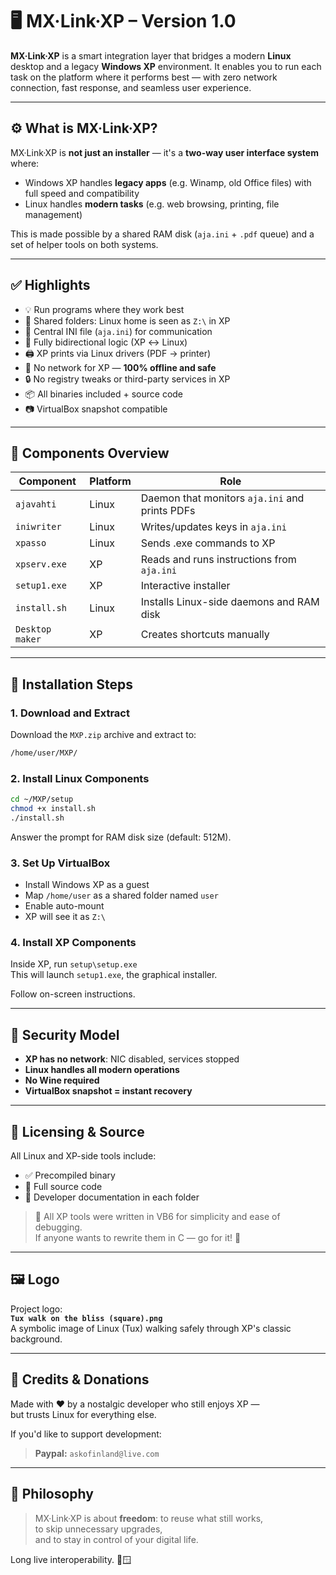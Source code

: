 # 🖥️ MX·Link·XP – Version 1.0

**MX·Link·XP** is a smart integration layer that bridges a modern **Linux** desktop and a legacy **Windows XP** environment. It enables you to run each task on the platform where it performs best — with zero network connection, fast response, and seamless user experience.

---

## ⚙️ What is MX·Link·XP?

MX·Link·XP is **not just an installer** — it's a **two-way user interface system** where:

- Windows XP handles **legacy apps** (e.g. Winamp, old Office files) with full speed and compatibility
- Linux handles **modern tasks** (e.g. web browsing, printing, file management)

This is made possible by a shared RAM disk (`aja.ini` + `.pdf` queue) and a set of helper tools on both systems.

---

## ✅ Highlights

- 💡 Run programs where they work best
- 📂 Shared folders: Linux home is seen as `Z:\` in XP
- 🧠 Central INI file (`aja.ini`) for communication
- 🔄 Fully bidirectional logic (XP ↔ Linux)
- 🖨️ XP prints via Linux drivers (PDF → printer)
- 🚫 No network for XP — **100% offline and safe**
- 🔒 No registry tweaks or third-party services in XP
- 📦 All binaries included + source code
- 📷 VirtualBox snapshot compatible

---

## 🧩 Components Overview

| Component        | Platform | Role                                 |
|------------------|----------|--------------------------------------|
| `ajavahti`       | Linux    | Daemon that monitors `aja.ini` and prints PDFs |
| `iniwriter`      | Linux    | Writes/updates keys in `aja.ini`     |
| `xpasso`         | Linux    | Sends .exe commands to XP            |
| `xpserv.exe`     | XP       | Reads and runs instructions from `aja.ini` |
| `setup1.exe`     | XP       | Interactive installer                |
| `install.sh`     | Linux    | Installs Linux-side daemons and RAM disk |
| `Desktop maker`  | XP       | Creates shortcuts manually           |

---

## 🏁 Installation Steps

### 1. Download and Extract

Download the `MXP.zip` archive and extract to:  
```bash
/home/user/MXP/
```

### 2. Install Linux Components

```bash
cd ~/MXP/setup
chmod +x install.sh
./install.sh
```

Answer the prompt for RAM disk size (default: 512M).

### 3. Set Up VirtualBox

- Install Windows XP as a guest
- Map `/home/user` as a shared folder named `user`
- Enable auto-mount
- XP will see it as `Z:\`

### 4. Install XP Components

Inside XP, run `setup\setup.exe`  
This will launch `setup1.exe`, the graphical installer.

Follow on-screen instructions.

---

## 🔐 Security Model

- **XP has no network**: NIC disabled, services stopped
- **Linux handles all modern operations**
- **No Wine required**
- **VirtualBox snapshot = instant recovery**

---

## 📜 Licensing & Source

All Linux and XP-side tools include:

- ✅ Precompiled binary
- 📂 Full source code
- 📝 Developer documentation in each folder

> 💬 All XP tools were written in VB6 for simplicity and ease of debugging.  
> If anyone wants to rewrite them in C — go for it! 🙌

---

## 🖼️ Logo

Project logo:  
**`Tux walk on the bliss (square).png`**  
A symbolic image of Linux (Tux) walking safely through XP's classic background.

---

## 🙋 Credits & Donations

Made with ❤️ by a nostalgic developer who still enjoys XP —  
but trusts Linux for everything else.

If you'd like to support development:

> **Paypal:** `askofinland@live.com`

---

## 🧠 Philosophy

> MX·Link·XP is about **freedom**: to reuse what still works,  
> to skip unnecessary upgrades,  
> and to stay in control of your digital life.

Long live interoperability. 🐧🪟
